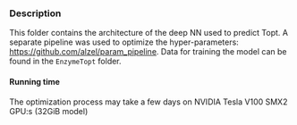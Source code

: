 ### Description
This folder contains the architecture of the deep NN used to predict Topt. A separate pipeline was used to optimize the hyper-parameters: https://github.com/alzel/param_pipeline. Data for training the model can be found in the `EnzymeTopt` folder.


#### Running time
The optimization process may take a few days on NVIDIA Tesla V100 SMX2 GPU:s (32GiB model)
